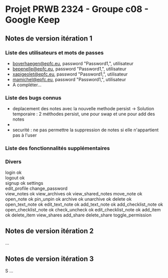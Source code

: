 # Projet PRWB 2324 - Groupe c08 - Google Keep

## Notes de version itération 1 



### Liste des utilisateurs et mots de passes

  * boverhaegen@epfc.eu, password "Password1,", utilisateur
  * bepenelle@epfc.eu, password "Password1,", utilisateur
  * xapigeolet@epfc.eu, password "Password1,", utilisateur
  * mamichel@epfc.eu, password "Password1,", utilisateur
  * A compléter...

### Liste des bugs connus

  * deplacement des notes avec la nouvelle methode persist -> Solution temporaire : 2 méthodes persist, une pour swap et une pour add des notes
  * 
  * securité : ne pas permettre la suppression de notes si elle n'appartient pas à l'user 

### Liste des fonctionnalités supplémentaires

### Divers

login               ok                
logout              ok                  
signup              ok
settings            
edit_profile
change_password     
view_notes          ok
view_archives       ok
view_shared_notes
move_note           ok
open_note           ok
pin_unpin           ok
archive             ok
unarchive           ok
delete              ok
open_text_note      ok
edit_text_note      ok
add_text_note       ok
add_checklist_note  ok
open_checklist_note ok
check_uncheck       ok
edit_checklist_note ok
add_item            ok
delete_item
view_shares
add_share
delete_share
toggle_permission

## Notes de version itération 2

...

## Notes de version itération 3 
S
...